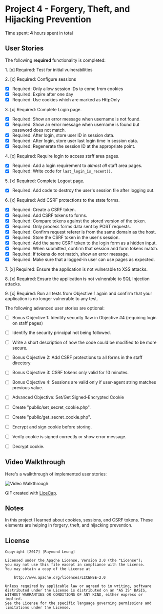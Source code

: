 # Project 4 - Forgery, Theft, and Hijacking Prevention

Time spent: **4** hours spent in total

## User Stories

The following **required** functionality is completed:

1\. [x]  Required: Test for initial vulnerabilities

2\. [x]  Required: Configure sessions
  * [x]  Required: Only allow session IDs to come from cookies
  * [x]  Required: Expire after one day
  * [x]  Required: Use cookies which are marked as HttpOnly

3\. [x]  Required: Complete Login page.
  * [x]  Required: Show an error message when username is not found.
  * [x]  Required: Show an error message when username is found but password does not match.
  * [x]  Required: After login, store user ID in session data.
  * [x]  Required: After login, store user last login time in session data.
  * [x]  Required: Regenerate the session ID at the appropriate point.

4\. [x]  Required: Require login to access staff area pages.
  * [x]  Required: Add a login requirement to *almost all* staff area pages.
  * [x]  Required: Write code for `last_login_is_recent()`.

5\. [x]  Required: Complete Logout page.
  * [x]  Required: Add code to destroy the user's session file after logging out.

6\. [x]  Required: Add CSRF protections to the state forms.
  * [x]  Required: Create a CSRF token.
  * [x]  Required: Add CSRF tokens to forms.
  * [x]  Required: Compare tokens against the stored version of the token.
  * [x]  Required: Only process forms data sent by POST requests.
  * [x]  Required: Confirm request referer is from the same domain as the host.
  * [x]  Required: Store the CSRF token in the user's session.
  * [x]  Required: Add the same CSRF token to the login form as a hidden input.
  * [x]  Required: When submitted, confirm that session and form tokens match.
  * [x]  Required: If tokens do not match, show an error message.
  * [x]  Required: Make sure that a logged-in user can use pages as expected.

7\. [x]  Required: Ensure the application is not vulnerable to XSS attacks.

8\. [x]  Required: Ensure the application is not vulnerable to SQL Injection attacks.

9\. [x]  Required: Run all tests from Objective 1 again and confirm that your application is no longer vulnerable to any test.


The following advanced user stories are optional:

* [ ]  Bonus Objective 1: Identify security flaw in Objective #4 (requiring login on staff pages)
  * [ ]  Identify the security principal not being followed.
  * [ ]  Write a short description of how the code could be modified to be more secure.

* [ ] Bonus Objective 2: Add CSRF protections to all forms in the staff directory

* [ ]  Bonus Objective 3: CSRF tokens only valid for 10 minutes.

* [ ]  Bonus Objective 4: Sessions are valid only if user-agent string matches previous value.

* [ ]  Advanced Objective: Set/Get Signed-Encrypted Cookie
  * [ ]  Create "public/set\_secret\_cookie.php".
  * [ ]  Create "public/get\_secret\_cookie.php".
  * [ ]  Encrypt and sign cookie before storing.
  * [ ]  Verify cookie is signed correctly or show error message.
  * [ ]  Decrypt cookie.

## Video Walkthrough

Here's a walkthrough of implemented user stories:

<img src='http://i.imgur.com/140BbIv.gif' title='Video Walkthrough' width='' alt='Video Walkthrough' />

GIF created with [LiceCap](http://www.cockos.com/licecap/).

## Notes

In this project I learned about cookies, sessions, and CSRF tokens. These elements are helping in
forgery, theft, and hijacking prevention. 

## License

    Copyright [2017] [Raymond Leung]

    Licensed under the Apache License, Version 2.0 (the "License");
    you may not use this file except in compliance with the License.
    You may obtain a copy of the License at

        http://www.apache.org/licenses/LICENSE-2.0

    Unless required by applicable law or agreed to in writing, software
    distributed under the License is distributed on an "AS IS" BASIS,
    WITHOUT WARRANTIES OR CONDITIONS OF ANY KIND, either express or implied.
    See the License for the specific language governing permissions and
    limitations under the License.
